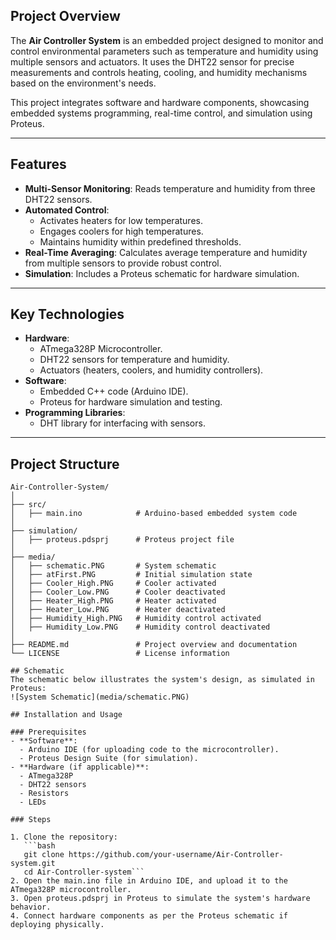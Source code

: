 ## Project Overview

The **Air Controller System** is an embedded project designed to monitor and control environmental parameters such as temperature and humidity using multiple sensors and actuators. It uses the DHT22 sensor for precise measurements and controls heating, cooling, and humidity mechanisms based on the environment's needs.

This project integrates software and hardware components, showcasing embedded systems programming, real-time control, and simulation using Proteus.

---

## Features

- **Multi-Sensor Monitoring**: Reads temperature and humidity from three DHT22 sensors.
- **Automated Control**:
  - Activates heaters for low temperatures.
  - Engages coolers for high temperatures.
  - Maintains humidity within predefined thresholds.
- **Real-Time Averaging**: Calculates average temperature and humidity from multiple sensors to provide robust control.
- **Simulation**: Includes a Proteus schematic for hardware simulation.

---

## Key Technologies

- **Hardware**:
  - ATmega328P Microcontroller.
  - DHT22 sensors for temperature and humidity.
  - Actuators (heaters, coolers, and humidity controllers).
- **Software**:
  - Embedded C++ code (Arduino IDE).
  - Proteus for hardware simulation and testing.
- **Programming Libraries**:
  - DHT library for interfacing with sensors.

---

## Project Structure

```plaintext
Air-Controller-System/
│
├── src/
│   ├── main.ino            # Arduino-based embedded system code
│
├── simulation/
│   ├── proteus.pdsprj      # Proteus project file
│
├── media/
│   ├── schematic.PNG       # System schematic
│   ├── atFirst.PNG         # Initial simulation state
│   ├── Cooler_High.PNG     # Cooler activated
│   ├── Cooler_Low.PNG      # Cooler deactivated
│   ├── Heater_High.PNG     # Heater activated
│   ├── Heater_Low.PNG      # Heater deactivated
│   ├── Humidity_High.PNG   # Humidity control activated
│   ├── Humidity_Low.PNG    # Humidity control deactivated
│
├── README.md               # Project overview and documentation
└── LICENSE                 # License information

## Schematic
The schematic below illustrates the system's design, as simulated in Proteus:
![System Schematic](media/schematic.PNG)

## Installation and Usage

### Prerequisites
- **Software**:
  - Arduino IDE (for uploading code to the microcontroller).
  - Proteus Design Suite (for simulation).
- **Hardware (if applicable)**:
  - ATmega328P
  - DHT22 sensors
  - Resistors
  - LEDs

### Steps

1. Clone the repository:
   ```bash
   git clone https://github.com/your-username/Air-Controller-system.git
   cd Air-Controller-system```
2. Open the main.ino file in Arduino IDE, and upload it to the ATmega328P microcontroller.
3. Open proteus.pdsprj in Proteus to simulate the system's hardware behavior.
4. Connect hardware components as per the Proteus schematic if deploying physically.
